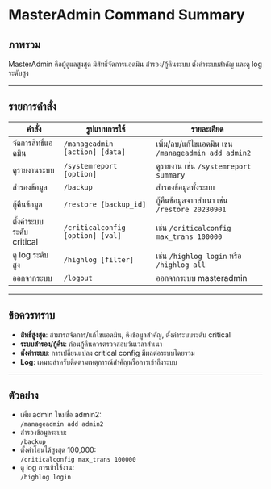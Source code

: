 # MasterAdmin Command Summary

## ภาพรวม
MasterAdmin คือผู้ดูแลสูงสุด มีสิทธิ์จัดการแอดมิน สำรอง/กู้คืนระบบ ตั้งค่าระบบสำคัญ และดู log ระดับสูง

---

## รายการคำสั่ง

| คำสั่ง                        | รูปแบบการใช้                      | รายละเอียด                                                  |
|-------------------------------|-----------------------------------|--------------------------------------------------------------|
| จัดการสิทธิ์แอดมิน           | `/manageadmin [action] [data]`    | เพิ่ม/ลบ/แก้ไขแอดมิน เช่น `/manageadmin add admin2`        |
| ดูรายงานระบบ                 | `/systemreport [option]`          | ดูรายงาน เช่น `/systemreport summary`                       |
| สำรองข้อมูล                   | `/backup`                         | สำรองข้อมูลทั้งระบบ                                         |
| กู้คืนข้อมูล                  | `/restore [backup_id]`            | กู้คืนข้อมูลจากสำเนา เช่น `/restore 20230901`               |
| ตั้งค่าระบบระดับ critical     | `/criticalconfig [option] [val]`  | เช่น `/criticalconfig max_trans 100000`                      |
| ดู log ระดับสูง               | `/highlog [filter]`               | เช่น `/highlog login` หรือ `/highlog all`                    |
| ออกจากระบบ                   | `/logout`                         | ออกจากระบบ masteradmin                                      |

---

## ข้อควรทราบ

- **สิทธิ์สูงสุด**: สามารถจัดการ/แก้ไขแอดมิน, ดึงข้อมูลสำคัญ, ตั้งค่าระบบระดับ critical
- **ระบบสำรอง/กู้คืน**: ก่อนกู้คืนควรตรวจสอบวันเวลาสำเนา
- **ตั้งค่าระบบ**: การเปลี่ยนแปลง critical config มีผลต่อระบบโดยรวม
- **Log**: เหมาะสำหรับติดตามเหตุการณ์สำคัญหรือการเข้าถึงระบบ

---

## ตัวอย่าง
- เพิ่ม admin ใหม่ชื่อ admin2:  
  `/manageadmin add admin2`
- สำรองข้อมูลระบบ:  
  `/backup`
- ตั้งค่าโอนได้สูงสุด 100,000:  
  `/criticalconfig max_trans 100000`
- ดู log การเข้าใช้งาน:  
  `/highlog login`
